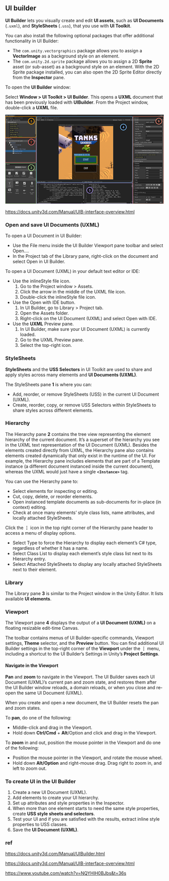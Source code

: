 ## UI builder 

**UI Builder** lets you visually create and edit **UI assets**, such as **UI Documents** (`.uxml`), and **StyleSheets** (`.uss`), that you use with **UI Toolkit**.

You can also install the following optional packages that offer additional functionality in UI Builder:

- The `com.unity.vectorgraphics` package allows you to assign a **VectorImage** as a background style on an element.
- The `com.unity.2d.sprite` package allows you to assign a 2D **Sprite** asset (or sub-asset) as a background style on an element. With the 2D Sprite package installed, you can also open the 2D Sprite Editor directly from the **Inspector** pane.

To open the **UI Builder** window:

Select **Window > UI Toolkit > UI Builder**. This opens a **UXML** document that has been previously loaded with **UIBuilder**. From the Project window, double-click a **UXML** file.


![](./img/UIBuilderAnnotatedMainWindow.png)

https://docs.unity3d.com/Manual/UIB-interface-overview.html

### Open and save UI Documents (UXML)

To open a UI Document in UI Builder:

- Use the File menu inside the UI Builder Viewport pane toolbar and select Open….
- In the Project tab of the Library pane, right-click on the document and select Open in UI Builder.

To open a UI Document (UXML) in your default text editor or IDE:

- Use the inlineStyle file icon.
  1. Go to the Project window > Assets.
  2. Click the arrow in the middle of the UXML file icon.
  3. Double-click the inlineStyle file icon.
- Use the Open with IDE button.
  1. In UI Builder, go to Library > Project tab.
  2. Open the Assets folder.
  3. Right-click on the UI Document (UXML) and select Open with IDE.
- Use the **UXML** Preview pane.
  1. In UI Builder, make sure your UI Document (UXML) is currently loaded.
  2. Go to the UXML Preview pane.
  3. Select the top-right icon.



### StyleSheets
**StyleSheets** and the **USS Selectors** in UI Toolkit are used to share and apply styles across many elements and **UI Documents (UXML)**.

The StyleSheets pane **1** is where you can:

- Add, reorder, or remove StyleSheets (USS) in the current UI Document (UXML).
- Create, reorder, copy, or remove USS Selectors within StyleSheets to share styles across different elements.


### Hierarchy

The Hierarchy pane **2** contains the tree view representing the element hierarchy of the current document. It’s a superset of the hierarchy you see in the UXML text representation of the UI Document (UXML). Besides the elements created directly from UXML, the Hierarchy pane also contains elements created dynamically that only exist in the runtime of the UI. For example, the Hierarchy pane includes elements that are part of a Template instance (a different document instanced inside the current document), whereas the UXML would just have a single **`<Instance>`** tag.

  
You can use the Hierarchy pane to:

- Select elements for inspecting or editing.
- Cut, copy, delete, or reorder elements.
- Open instanced template documents as sub-documents for in-place (in context) editing.
- Check at once many elements’ style class lists, name attributes, and locally attached StyleSheets. 
  
Click the **⋮** icon in the top right corner of the Hierarchy pane header to access a menu of display options.

- Select Type to force the Hierarchy to display each element’s C# type, regardless of whether it has a name.
- Select Class List to display each element’s style class list next to its Hierarchy entry.
- Select Attached StyleSheets to display any locally attached StyleSheets next to their element.  
  


### Library
The Library pane **3** is similar to the Project window in the Unity Editor. It lists available **UI elements**.

### Viewport
The Viewport pane **4** displays the output of a **UI Document (UXML)** on a floating resizable edit-time Canvas. 

The toolbar contains menus of UI Builder-specific commands, Viewport settings, **Theme** selector, and the **Preview** button. You can find additional UI Builder settings in the top-right corner of the **Viewport** under the **⋮** menu, including a shortcut to the UI Builder’s Settings in Unity’s **Project Settings**.

#### Navigate in the Viewport

**Pan** and **zoom** to navigate in the Viewport. The UI Builder saves each UI Document (UXML)’s current pan and zoom state, and restores them after the UI Builder window reloads, a domain reloads, or when you close and re-open the same UI Document (UXML).

When you create and open a new document, the UI Builder resets the pan and zoom states.

To **pan**, do one of the following:

- Middle-click and drag in the Viewport.
- Hold down **Ctrl/Cmd** + **Alt**/Option and click and drag in the Viewport.


To **zoom** in and out, position the mouse pointer in the Viewport and do one of the following:

- Position the mouse pointer in the Viewport, and rotate the mouse wheel.
- Hold down **Alt/Option** and right-mouse drag. Drag right to zoom in, and left to zoom out.


### To create UI in the UI Builder
1. Create a new UI Document (UXML).
2. Add elements to create your UI hierarchy.
3. Set up attributes and style properties in the Inspector.
4. When more than one element starts to need the same style properties, create **USS style sheets and selectors**.
5. Test your UI and if you are satisfied with the results, extract inline style properties to USS classes.
6. Save the **UI Document (UXML)**.
 


### ref 

https://docs.unity3d.com/Manual/UIBuilder.html

https://docs.unity3d.com/Manual/UIB-interface-overview.html

https://www.youtube.com/watch?v=NQYHIH0BJbs&t=36s



